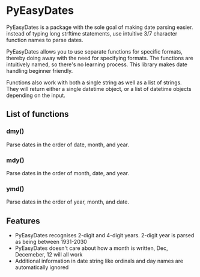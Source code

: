 # PyEasyDates

PyEasyDates is a package with the sole goal of making date parsing easier. instead of typing long strftime statements, use intuitive 3/7 character function names to parse dates.

PyEasyDates allows you to use separate functions for specific formats, thereby doing away with the need for specifying formats. The functions are intuitively named, so there's no learning process.
This library makes date handling beginner friendly.

Functions also work with both a single string as well as a list of strings. They will return either a single datetime object, or a list of datetime objects depending on the input.


## List of functions

### dmy()
Parse dates in the order of date, month, and year.

### mdy()
Parse dates in the order of month, date, and year.

### ymd()
Parse dates in the order of year, month, and date.

## Features
* PyEasyDates recognises 2-digit and 4-digit years. 2-digit year is parsed as being between 1931-2030
* PyEasyDates doesn't care about how a month is written, Dec, Decemeber, 12 will all work
* Additional information in date string like ordinals and day names are automatically ignored